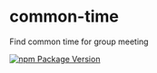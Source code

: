# common-time

Find common time for group meeting

[![npm Package Version](https://img.shields.io/npm/v/common-time.svg?maxAge=2592000)](https://www.npmjs.com/package/common-time)
